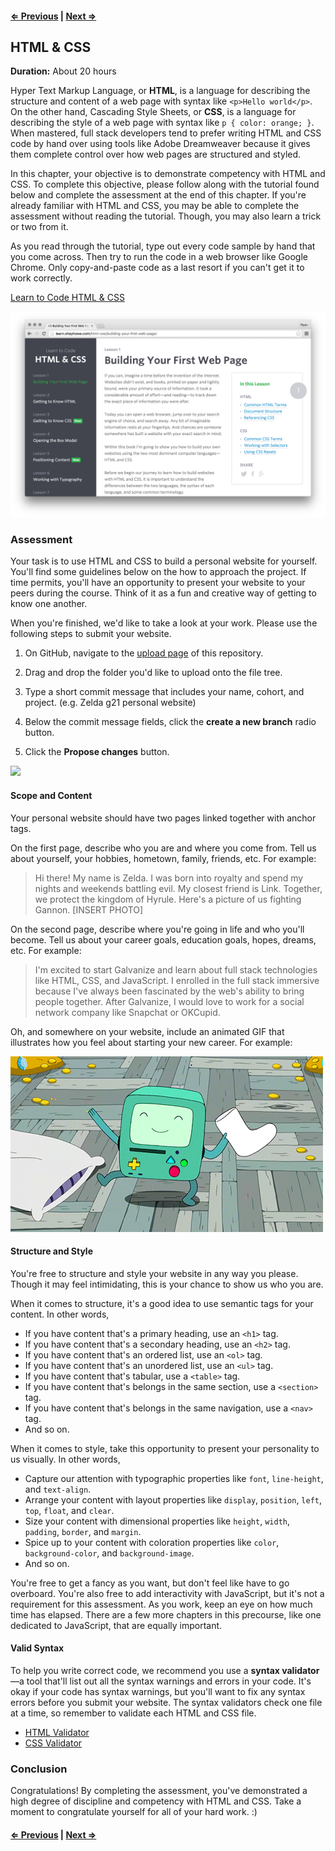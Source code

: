 #### [⇐ Previous](05_atom.md) | [Next ⇒](07_algebra.md)

## HTML & CSS

**Duration:** About 20 hours

Hyper Text Markup Language, or **HTML**, is a language for describing the structure and content of a web page with syntax like `<p>Hello world</p>`. On the other hand, Cascading Style Sheets, or **CSS**, is a language for describing the style of a web page with syntax like `p { color: orange; }`. When mastered, full stack developers tend to prefer writing HTML and CSS code by hand over using tools like Adobe Dreamweaver because it gives them complete control over how web pages are structured and styled.

In this chapter, your objective is to demonstrate competency with HTML and CSS. To complete this objective, please follow along with the tutorial found below and complete the assessment at the end of this chapter. If you're already familiar with HTML and CSS, you may be able to complete the assessment without reading the tutorial. Though, you may also learn a trick or two from it.

As you read through the tutorial, type out every code sample by hand that you come across. Then try to run the code in a web browser like Google Chrome. Only copy-and-paste code as a last resort if you can't get it to work correctly.

[Learn to Code HTML & CSS][learn-html-css]

[![](images/html_css.png)][learn-html-css]

### Assessment

Your task is to use HTML and CSS to build a personal website for yourself. You'll find some guidelines below on the how to approach the project. If time permits, you'll have an opportunity to present your website to your peers during the course. Think of it as a fun and creative way of getting to know one another.

When you're finished, we'd like to take a look at your work. Please use the following steps to submit your website.

1. On GitHub, navigate to the [upload page][upload] of this repository.

1. Drag and drop the folder you'd like to upload onto the file tree.

1. Type a short commit message that includes your name, cohort, and project. (e.g. Zelda g21 personal website)

1. Below the commit message fields, click the **create a new branch** radio button.

1. Click the **Propose changes** button.

![](images/html_css.gif)

#### Scope and Content

Your personal website should have two pages linked together with anchor tags.

On the first page, describe who you are and where you come from. Tell us about yourself, your hobbies, hometown, family, friends, etc. For example:

> Hi there! My name is Zelda. I was born into royalty and spend my nights and weekends battling evil. My closest friend is Link. Together, we protect the kingdom of Hyrule. Here's a picture of us fighting Gannon. [INSERT PHOTO]

On the second page, describe where you're going in life and who you'll become. Tell us about your career goals, education goals, hopes, dreams, etc. For example:

> I'm excited to start Galvanize and learn about full stack technologies like HTML, CSS, and JavaScript. I enrolled in the full stack immersive because I've always been fascinated by the web's ability to bring people together. After Galvanize, I would love to work for a social network company like Snapchat or OKCupid.

Oh, and somewhere on your website, include an animated GIF that illustrates how you feel about starting your new career. For example:

![](images/bmo.gif)

#### Structure and Style

You're free to structure and style your website in any way you please. Though it may feel intimidating, this is your chance to show us who you are.

When it comes to structure, it's a good idea to use semantic tags for your content. In other words,

- If you have content that's a primary heading, use an `<h1>` tag.
- If you have content that's a secondary heading, use an `<h2>` tag.
- If you have content that's an ordered list, use an `<ol>` tag.
- If you have content that's an unordered list, use an `<ul>` tag.
- If you have content that's tabular, use a `<table>` tag.
- If you have content that's belongs in the same section, use a `<section>` tag.
- If you have content that's belongs in the same navigation, use a `<nav>` tag.
- And so on.

When it comes to style, take this opportunity to present your personality to us visually. In other words,

- Capture our attention with typographic properties like `font`, `line-height`, and `text-align`.
- Arrange your content with layout properties like `display`, `position`, `left`, `top`, `float`, and `clear`.
- Size your content with dimensional properties like `height`, `width`, `padding`, `border`, and `margin`.
- Spice up to your content with coloration properties like `color`, `background-color`, and `background-image`.
- And so on.

You're free to get a fancy as you want, but don't feel like have to go overboard. You're also free to add interactivity with JavaScript, but it's not a requirement for this assessment. As you work, keep an eye on how much time has elapsed. There are a few more chapters in this precourse, like one dedicated to JavaScript, that are equally important.

#### Valid Syntax

To help you write correct code, we recommend you use a **syntax validator**—a tool that'll list out all the syntax warnings and errors in your code. It's okay if your code has syntax warnings, but you'll want to fix any syntax errors before you submit your website. The syntax validators check one file at a time, so remember to validate each HTML and CSS file.

- [HTML Validator](https://validator.w3.org/#validate_by_upload)
- [CSS Validator](https://jigsaw.w3.org/css-validator/#validate_by_upload)

### Conclusion

Congratulations! By completing the assessment, you've demonstrated a high degree of discipline and competency with HTML and CSS. Take a moment to congratulate yourself for all of your hard work. :)

#### [⇐ Previous](05_atom.md) | [Next ⇒](07_algebra.md)

[learn-html-css]: http://learn.shayhowe.com/html-css/building-your-first-web-page/
[upload]: https://github.com/gSchool/fs-precourse/upload/personal
